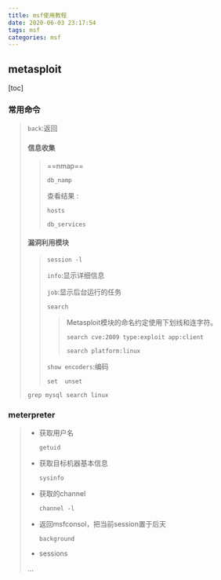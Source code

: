 ```yaml
---
title: msf使用教程
date: 2020-06-03 23:17:54
tags: msf
categories: msf
---
```


## metasploit

[toc]

### 常用命令

> `back`:返回
>
> 
>
> #### 信息收集
>
> > ==nmap==
> >
> > `db_namp`
> >
> > 查看结果 : 
> >
> > `hosts`
> >
> > `db_services`
>
> #### 漏洞利用模块
>
> > `session -l`
> >
> > `info`:显示详细信息
> >
> > `job`:显示后台运行的任务
> >
> > `search`
> >
> > > Metasploit模块的命名约定使用下划线和连字符。
> > >
> > > `search cve:2009 type:exploit app:client`
> > >
> > > `search platform:linux`
> >
> > `show encoders`:编码
> >
> > `set  unset`
>
> `grep mysql search linux`
>
> 

### meterpreter

> * 获取用户名
>
>   `getuid`
>
> * 获取目标机器基本信息
>
>   `sysinfo`
>
> * 获取的channel
>
>   `channel -l `
>
> * 返回msfconsol，把当前session置于后天
>
>   `background`
>
> * sessions 
>
> ...



